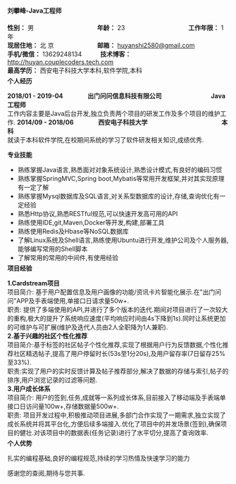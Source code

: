 <h4 style="margin-top:5px">刘攀峰-Java工程师</h4>

**性别：** 男　　　　　  　　　　　**年龄：** 23  　　　　　　　　　　**工作年限：** 1年  
**现居住地：** 北 京　　　　　　　**邮箱：** huyanshi2580@gmail.com  
**手机/微信：** 13629248134　　　**技术博客：** http://huyan.couplecoders.tech.com  
**最高学历：** 西安电子科技大学本科,软件学院,本科
<h4 style="margin-top:-10px;margin-bottom:10px">个人经历</h4>

**2018/01 - 2019-04**　　　　**出门问问信息科技有限公司**　　　　　　　　**Java工程师**  
工作内容主要是Java后台开发,独立负责两个项目的研发工作及多个项目的维护工作.
**2014/09 - 2018/06**　　　　**西安电子科技大学**　　　　　　　　　　　　**本科**  
就读于本科软件学院,在校期间系统的学习了软件研发相关知识,成绩优秀.  


<h4 style="margin-top:10px;margin-bottom:10px">专业技能</h4>

- 熟练掌握Java语言,熟悉面对对象系统设计,熟悉设计模式,有良好的编码习惯
- 熟练掌握SpringMVC,Spring boot,Mybatis等常用开发框架,并对其实现原理有一定了解
- 熟练掌握Mysql数据库及SQL语言,对关系型数据库的设计,存储,查询优化有一定经验
- 熟悉Http协议,熟悉RESTful规范,可以快速开发高可用的API
- 熟练使用IDE,git,Maven,Docker等开发,构建,部署工具
- 熟练使用Redis及Hbase等NoSQL数据库
- 了解Linux系统及Shell语言,熟练使用Ubuntu进行开发,维护公司及个人服务器,能够编写常用的Shell脚本
- 了解常用的常用的中间件,有使用经验

<h4 style="margin-top:-10px;margin-bottom:10px">项目经验</h4>

**1.Cardstream项目**  
项目简介: 基于用户配置信息及用户画像的功能/资讯卡片智能化展示.在"出门问问"APP及手表端使用,单接口日请求量50w+.  
职责: 提供了多端使用的API,并进行了多个版本的迭代.期间对项目进行了一次较大的重构,极大的提升了系统响应速度(平均响应时间由4s下降到1s).同时让系统更加的可维护与可扩展(维护及迭代人员由2人全职降为1人兼职).  
**2.基于兴趣的社区个性化推荐**  
项目简介:基于标签的社区帖子个性化推荐,实现了根据用户行为反馈数据,个性化推荐社区精选帖子,提高了用户停留时长(53s至1分20s),及用户留存率(7日留存25%至33%).  
职责:实现了用户的实时反馈计算及帖子推荐部分,解决了数据的存储与索引,帖子的排序,用户浏览记录的过滤等问题.  
**3.用户成长体系**  
项目简介: 用户的签到,任务,成就等一系列成长体系,目前接入了移动端及手表端单接口日访问量100w+,存储数据量500w+.  
职责: 项目开发过程中,积极推动项目进展,多部门合作实现了一期需求,独立实现了成长系统并将其平台化,方便后续多端接入.优化了项目中的并发场景(签到),确保项目的健壮.对该项目中的数据表(任务记录)进行了水平切分,提高了查询效率.  

<h4 style="margin-top:-10px;margin-bottom:10px">个人优势</h4>

扎实的编程基础,良好的编程规范,持续的学习热情及快速学习的能力  

感谢您的查阅,期待与您共事.
